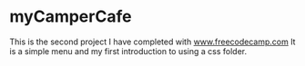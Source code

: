 # myCamperCafe
This is the second project I have completed with www.freecodecamp.com  It is a simple menu and my first introduction to using a css folder.
